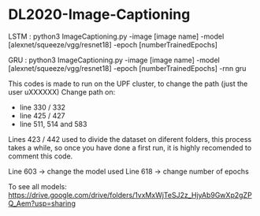 # DL2020-Image-Captioning
LSTM : python3 ImageCaptioning.py -image [image name] -model [alexnet/squeeze/vgg/resnet18] -epoch [numberTrainedEpochs]

GRU  : python3 ImageCaptioning.py -image [image name] -model [alexnet/squeeze/vgg/resnet18] -epoch [numberTrainedEpochs] -rnn gru

This codes is made to run on the UPF cluster, to change the path (just the user uXXXXXX)
Change path on: 
 - line 330 / 332
 - line 425 / 427
 - line 511, 514 and 583 

Lines 423 / 442 used to divide the dataset on diferent folders, this process takes a while, so once you have done a first
run, it is highly recomended to comment this code. 

Line 603 -> change the model used
Line 618 -> change number of epochs

To see all models:
https://drive.google.com/drive/folders/1vxMxWjTeSJ2z_HjyAb9GwXp2gZPQ_Aem?usp=sharing
